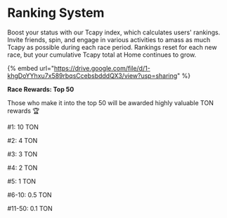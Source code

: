 # Ranking System

Boost your status with our Tcapy index, which calculates users' rankings. Invite friends, spin, and engage in various activities to amass as much Tcapy as possible during each race period. Rankings reset for each new race, but your cumulative Tcapy total at Home continues to grow.

{% embed url="https://drive.google.com/file/d/1-khgDoYYhxu7x589rbqsCcebsbdddQX3/view?usp=sharing" %}

**Race Rewards: Top 50**

Those who make it into the top 50 will be awarded highly valuable TON rewards 🏆

\#1: 10 TON&#x20;

\#2: 4 TON&#x20;

\#3: 3 TON&#x20;

\#4: 2 TON&#x20;

\#5: 1 TON&#x20;

\#6-10: 0.5 TON&#x20;

\#11-50: 0.1 TON
